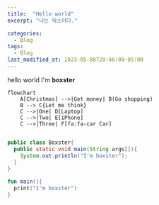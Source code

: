 ```yaml
---
title:  "Hello world"
excerpt: "나는 박스터다."

categories:
  - Blog
tags:
  - Blog
last_modified_at: 2023-05-08T20:46:00-05:00
---
```



hello world 
I'm **boxster**

```mermaid
flowchart 
    A[Christmas] -->|Get money| B(Go shopping)
    B --> C{Let me think}
    C -->|One| D[Laptop]
    C -->|Two| E[iPhone]
    C -->|Three| F[fa:fa-car Car]
  
```

```java
public class Boxster{
  public static void main(String args[]){
    System.out.println("I'm boxster");
  }
}
```

```kotlin
fun main(){
  print("I'm boxster")
}
```